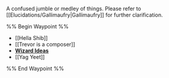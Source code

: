 A confused jumble or medley of things. Please refer to [[Elucidations/Gallimaufry|Gallimaufry]] for further clarification.

%% Begin Waypoint %%
- [[Hella Shib]]
- [[Trevor is a composer]]
- **[Wizard Ideas](./Wizard%20Ideas/Wizard%20Ideas.md)**
- [[Yag Yeet]]

%% End Waypoint %%
